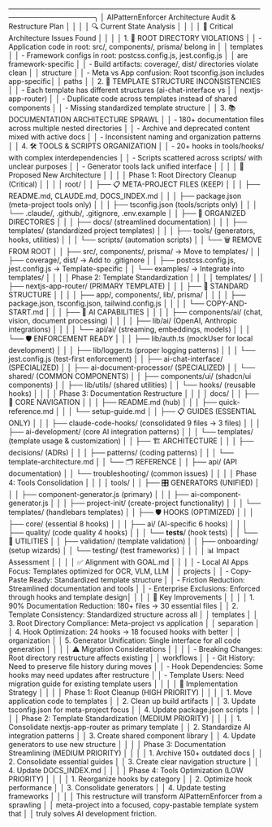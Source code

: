 ───────────────────────────────────────────────────────────────────╮
│ AIPatternEnforcer Architecture Audit & Restructure Plan │
│ │
│ 🔍 Current State Analysis │
│ │
│ 📁 Critical Architecture Issues Found │
│ │
│ 1. 🚨 ROOT DIRECTORY VIOLATIONS │
│ - Application code in root: src/, components/, prisma/ belong in │
│ templates │
│ - Framework configs in root: postcss.config.js, jest.config.js │
│ are framework-specific │
│ - Build artifacts: coverage/, dist/ directories violate clean │
│ structure │
│ - Meta vs App confusion: Root tsconfig.json includes app-specific│
│ paths │
│ 2. 🔄 TEMPLATE STRUCTURE INCONSISTENCIES │
│ - Each template has different structures (ai-chat-interface vs │
│ nextjs-app-router) │
│ - Duplicate code across templates instead of shared components │
│ - Missing standardized template structure │
│ 3. 📚 DOCUMENTATION ARCHITECTURE SPRAWL │
│ - 180+ documentation files across multiple nested directories │
│ - Archive and deprecated content mixed with active docs │
│ - Inconsistent naming and organization patterns │
│ 4. 🛠️ TOOLS & SCRIPTS ORGANIZATION │
│ - 20+ hooks in tools/hooks/ with complex interdependencies │
│ - Scripts scattered across scripts/ with unclear purposes │
│ - Generator tools lack unified interface │
│ │
│ 🎯 Proposed New Architecture │
│ │
│ Phase 1: Root Directory Cleanup (Critical) │
│ │
│ root/ │
│ ├── 📋 META-PROJECT FILES (KEEP) │
│ │ ├── README.md, CLAUDE.md, DOCS_INDEX.md │
│ │ ├── package.json (meta-project tools only) │
│ │ ├── tsconfig.json (tools/scripts only) │
│ │ └── .claude/, .github/, .gitignore, .env.example │
│ ├── 📁 ORGANIZED DIRECTORIES │
│ │ ├── docs/ (streamlined documentation) │
│ │ ├── templates/ (standardized project templates) │
│ │ ├── tools/ (generators, hooks, utilities) │
│ │ └── scripts/ (automation scripts) │
│ └── 🗑️ REMOVE FROM ROOT │
│ ├── src/, components/, prisma/ → Move to templates/ │
│ ├── coverage/, dist/ → Add to .gitignore │
│ ├── postcss.config.js, jest.config.js → Template-specific │
│ └── examples/ → Integrate into templates/ │
│ │
│ Phase 2: Template Standardization │
│ │
│ templates/ │
│ ├── nextjs-app-router/ (PRIMARY TEMPLATE) │
│ │ ├── 📱 STANDARD STRUCTURE │
│ │ │ ├── app/, components/, lib/, prisma/ │
│ │ │ ├── package.json, tsconfig.json, tailwind.config.js │
│ │ │ └── COPY-AND-START.md │
│ │ ├── 🧪 AI CAPABILITIES │
│ │ │ ├── components/ai/ (chat, vision, document processing) │
│ │ │ ├── lib/ai/ (OpenAI, Anthropic integrations) │
│ │ │ └── api/ai/ (streaming, embeddings, models) │
│ │ └── 🛡️ ENFORCEMENT READY │
│ │ ├── lib/auth.ts (mockUser for local development) │
│ │ ├── lib/logger.ts (proper logging patterns) │
│ │ └── jest.config.js (test-first enforcement) │
│ ├── ai-chat-interface/ (SPECIALIZED) │
│ ├── ai-document-processor/ (SPECIALIZED) │
│ └── shared/ (COMMON COMPONENTS) │
│ ├── components/ui/ (shadcn/ui components) │
│ ├── lib/utils/ (shared utilities) │
│ └── hooks/ (reusable hooks) │
│ │
│ Phase 3: Documentation Restructure │
│ │
│ docs/ │
│ ├── 📖 CORE NAVIGATION │
│ │ ├── README.md (hub) │
│ │ ├── quick-reference.md │
│ │ └── setup-guide.md │
│ ├── 📋 GUIDES (ESSENTIAL ONLY) │
│ │ ├── claude-code-hooks/ (consolidated 9 files → 3 files) │
│ │ ├── ai-development/ (core AI integration patterns) │
│ │ └── templates/ (template usage & customization) │
│ ├── 🏗️ ARCHITECTURE │
│ │ ├── decisions/ (ADRs) │
│ │ ├── patterns/ (coding patterns) │
│ │ └── template-architecture.md │
│ └── 🗂️ REFERENCE │
│ ├── api/ (API documentation) │
│ └── troubleshooting/ (common issues) │
│ │
│ Phase 4: Tools Consolidation │
│ │
│ tools/ │
│ ├── 🎛️ GENERATORS (UNIFIED) │
│ │ ├── component-generator.js (primary) │
│ │ ├── ai-component-generator.js │
│ │ ├── project-init/ (create-project functionality) │
│ │ └── templates/ (handlebars templates) │
│ ├── 🛡️ HOOKS (OPTIMIZED) │
│ │ ├── core/ (essential 8 hooks) │
│ │ ├── ai/ (AI-specific 6 hooks) │
│ │ ├── quality/ (code quality 4 hooks) │
│ │ └── **tests**/ (hook tests) │
│ └── 🧰 UTILITIES │
│ ├── validation/ (template validation) │
│ ├── onboarding/ (setup wizards) │
│ └── testing/ (test frameworks) │
│ │
│ 📊 Impact Assessment │
│ │
│ ✅ Alignment with GOAL.md │
│ │
│ - Local AI Apps Focus: Templates optimized for OCR, VLM, LLM │
│ projects │
│ - Copy-Paste Ready: Standardized template structure │
│ - Friction Reduction: Streamlined documentation and tools │
│ - Enterprise Exclusions: Enforced through hooks and template design│
│ │
│ 🎯 Key Improvements │
│ │
│ 1. 90% Documentation Reduction: 180+ files → 30 essential files │
│ 2. Template Consistency: Standardized structure across all │
│ templates │
│ 3. Root Directory Compliance: Meta-project vs application │
│ separation │
│ 4. Hook Optimization: 24 hooks → 18 focused hooks with better │
│ organization │
│ 5. Generator Unification: Single interface for all code generation │
│ │
│ ⚠️ Migration Considerations │
│ │
│ - Breaking Changes: Root directory restructure affects existing │
│ workflows │
│ - Git History: Need to preserve file history during moves │
│ - Hook Dependencies: Some hooks may need updates after restructure │
│ - Template Users: Need migration guide for existing template users │
│ │
│ 🚀 Implementation Strategy │
│ │
│ Phase 1: Root Cleanup (HIGH PRIORITY) │
│ │
│ 1. Move application code to templates │
│ 2. Clean up build artifacts │
│ 3. Update tsconfig.json for meta-project focus │
│ 4. Update package.json scripts │
│ │
│ Phase 2: Template Standardization (MEDIUM PRIORITY) │
│ │
│ 1. Consolidate nextjs-app-router as primary template │
│ 2. Standardize AI integration patterns │
│ 3. Create shared component library │
│ 4. Update generators to use new structure │
│ │
│ Phase 3: Documentation Streamlining (MEDIUM PRIORITY) │
│ │
│ 1. Archive 150+ outdated docs │
│ 2. Consolidate essential guides │
│ 3. Create clear navigation structure │
│ 4. Update DOCS_INDEX.md │
│ │
│ Phase 4: Tools Optimization (LOW PRIORITY) │
│ │
│ 1. Reorganize hooks by category │
│ 2. Optimize hook performance │
│ 3. Consolidate generators │
│ 4. Update testing frameworks │
│ │
│ This restructure will transform AIPatternEnforcer from a sprawling │
│ meta-project into a focused, copy-pastable template system that │
│ truly solves AI development friction.
